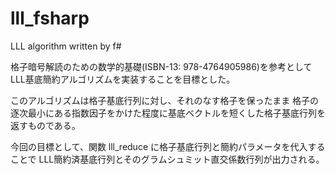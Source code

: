 # lll_fsharp

LLL algorithm written by f#

格子暗号解読のための数学的基礎(ISBN-13: 978-4764905986)を参考として
LLL基底簡約アルゴリズムを実装することを目標とした。

このアルゴリズムは格子基底行列に対し、それのなす格子を保ったまま
格子の逐次最小にある指数因子をかけた程度に基底ベクトルを短くした格子基底行列を返すものである。

今回の目標として、関数 lll_reduce に格子基底行列と簡約パラメータを代入することで
LLL簡約済基底行列とそのグラムシュミット直交係数行列が出力される。
